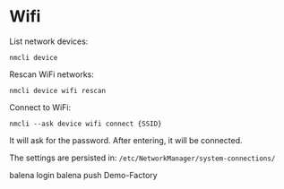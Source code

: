 


# Wifi

List network devices:

    nmcli device

Rescan WiFi networks:

    nmcli device wifi rescan

Connect to WiFi:

    nmcli --ask device wifi connect {SSID}

It will ask for the password. After entering, it will be connected. 

The settings are persisted in: `/etc/NetworkManager/system-connections/`






   balena login
   balena push Demo-Factory
   
